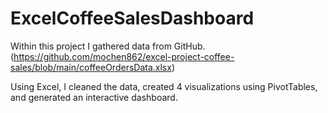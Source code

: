 # ExcelCoffeeSalesDashboard
Within this project I gathered data from GitHub.
(https://github.com/mochen862/excel-project-coffee-sales/blob/main/coffeeOrdersData.xlsx)

Using Excel, I cleaned the data, created 4 visualizations using PivotTables, and generated an interactive dashboard.
